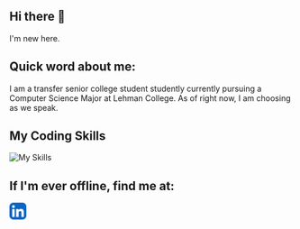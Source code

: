 ## Hi there 👋
I'm new here.

## Quick word about me:
I am a transfer senior college student studently currently pursuing a Computer Science Major at Lehman College. As of right now, I am choosing as we speak.

<!--
**EuniceA-tech8/EuniceA-tech8** is a ✨ _special_ ✨ repository because its `README.md` (this file) appears on your GitHub profile.

Here are some ideas to get you started:

- 🔭 I’m currently working on ...
- 🌱 I’m currently learning ...
- 👯 I’m looking to collaborate on ...
- 🤔 I’m looking for help with ...
- 💬 Ask me about ...
- 📫 How to reach me: ...
- 😄 Pronouns: ...
- ⚡ Fun fact: ...
--> 
## My Coding Skills
![My Skills](https://skillicons.dev/icons?i=py,java,nodejs,anaconda,instagram,js,vscode,react,github)

## If I'm ever offline, find me at:
<a href = "https://www.linkedin.com/in/eunice-adu-agyei"/><img src = "https://github.com/tandpfun/skill-icons/raw/main/icons/LinkedIn.svg" height = "30" />


